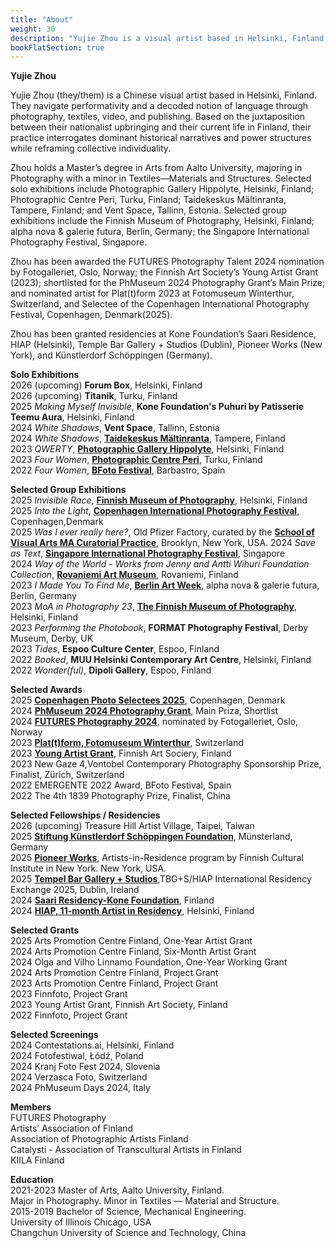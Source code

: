 ```yaml
---
title: "About"
weight: 30
description: "Yujie Zhou is a visual artist based in Helsinki, Finland. They navigate performativity and a decoded notion of language through photography, textiles, video, and publishing. Based on the juxtaposition between their nationalist upbringing and their current life in Diapora, their practice interrogates dominant historical narratives and power structures while reframing collective individuality.instagram:@yujie.jpg"
bookFlatSection: true
---
```


**Yujie Zhou**   
 

Yujie Zhou (they/them) is a Chinese visual artist based in Helsinki, Finland. They navigate performativity and a decoded notion of language through photography, textiles, video, and publishing. Based on the juxtaposition between their nationalist upbringing and their current life in Finland, their practice interrogates dominant historical narratives and power structures while reframing collective individuality.

Zhou holds a Master’s degree in Arts from Aalto University, majoring in Photography with a minor in Textiles—Materials and Structures. Selected solo exhibitions include Photographic Gallery Hippolyte, Helsinki, Finland; Photographic Centre Peri, Turku, Finland; Taidekeskus Mältinranta, Tampere, Finland; and Vent Space, Tallinn, Estonia. Selected group exhibitions include the Finnish Museum of Photography, Helsinki, Finland; alpha nova & galerie futura, Berlin, Germany; the Singapore International Photography Festival, Singapore.

Zhou has been awarded the FUTURES Photography Talent 2024 nomination by Fotogalleriet, Oslo, Norway; the Finnish Art Society’s Young Artist Grant (2023); shortlisted for the PhMuseum 2024 Photography Grant’s Main Prize; and nominated artist for Plat(t)form 2023 at Fotomuseum Winterthur, Switzerland, and Selectee of the Copenhagen International Photography Festival, Copenhagen, Denmark(2025). 

Zhou has been granted residencies at Kone Foundation’s Saari Residence, HIAP (Helsinki), Temple Bar Gallery + Studios (Dublin), Pioneer Works (New York), and Künstlerdorf Schöppingen (Germany).



**Solo Exhibitions**  
2026 (upcoming) **Forum Box**, Helsinki, Finland  
2026 (upcoming) **Titanik**, Turku, Finland      
2025 *Making Myself Invisible*,  **Kone Foundation's Puhuri by Patisserie Teemu Aura**, Helsinki, Finland      
2024 *White Shadows*, **Vent Space**, Tallinn, Estonia    
2024  *White Shadows*, [**Taidekeskus Mältinranta**](https://maltinranta.fi/yujie-zhou/), Tampere, Finland   
2023 *QWERTY*, [**Photographic Gallery Hippolyte**](https://hippolyte.fi/en/nayttely/yujie-zhou/), Helsinki, Finland    
2023 *Four Women*, [**Photographic Centre Peri**](https://valokuvakeskusperi.fi/yujie-zhou-four-women-131-122), Turku, Finland     
2022	*Four Women*, [**BFoto Festival**](https://www.bfoto.org/trabajos/yujie-zhou/), Barbastro, Spain


 **Selected Group Exhibitions**  
2025 	*Invisible Race*, [**Finnish Museum of Photography**](https://www.valokuvataiteenmuseo.fi/en/exhibitions/invisible-race), Helsinki, Finland   
2025	*Into the Light*, [**Copenhagen International Photography Festival**](https://copenhagenphotofestival.com/copenhagen-photo-selectees-2025/), Copenhagen,Denmark              
2025	*Was I ever really here?*, Old Pfizer Factory, curated by the [**School of Visual Arts MA Curatorial Practice**](https://www.macp.sva.edu/was-i-ever-really-here), Brooklyn, New York, USA.
2024 *Save as Text*, [**Singapore International Photography Festival**](https://sipf.sg/save-as-text/), Singapore     
2024 *Way of the World - Works from Jenny and Antti Wihuri Foundation Collection*, [**Rovaniemi Art Museum**](https://korundi.fi/fi/kavijalle/tapahtumakalenteri/maailman-menoa-teoksia-jenny-ja-antti-wihurin-rahaston-kokoelmasta), Rovaniemi, Finland     
2023 *I Made You To Find Me*, [**Berlin Art Week**](https://berlinartweek.de/en/event/i-made-you-to-find-me/42dc209a-a8f1-4299-9d65-23562a97c3f3/?t=vernissage), alpha nova & galerie futura, Berlin, Germany  
2023 *MoA in Photography 23*, [**The Finnish Museum of Photography**](https://www.valokuvataiteenmuseo.fi/en/exhibitions/moa-photography-23), Helsinki, Finland   
2023 *Performing the Photobook*, **FORMAT Photography Festival**, Derby Museum, Derby, UK       
2023 *Tides*, **Espoo Culture Center**, Espoo, Finland      
2022	*Booked*, **MUU Helsinki Contemporary Art Centre**, Helsinki, Finland   
2022 *Wonder(ful)*, **Dipoli Gallery**, Espoo, Finland   
 

**Selected Awards**    
2025 [**Copenhagen Photo Selectees 2025**](https://copenhagenphotofestival.com/yujie-zhou/), Copenhagen, Denmark    
2024 [**PhMuseum 2024 Photography Grant**](https://phmuseum.com/submissions/save-as-text), Main Priza, Shortlist     
2024 [**FUTURES Photography 2024**](https://www.futures-photography.com/artists/yujie-zhou), nominated by Fotogalleriet, Oslo, Norway        
2023 [**Plat(t)form, Fotomuseum Winterthur**](https://www.fotomuseum.ch/en/photographer-post/yujie-zhou/?filter[]=photographer_year%3A12852&_gl=1*67bvli*_up*MQ..*_ga*MTk0MDM4MDM2My4xNzEyNzY3NDE1*_ga_8DKMYL9P9X*MTcxMjc2NzQxNS4xLjAuMTcxMjc2NzQyMi4wLjAuMA..), Switzerland     
2023 [**Young Artist Grant**](https://www.suomentaideyhdistys.fi/nuorten-taiteilijoiden-apurahat?lang=en), Finnish Art Sociery, Finland     
2023 New Gaze 4,Vontobel Contemporary Photography Sponsorship Prize, Finalist, Zürich, Switzerland  
2022 EMERGENTE 2022 Award, BFoto Festival, Spain  
2022 The 4th 1839 Photography Prize, Finalist, China  


**Selected Fellowships / Residencies**    
2026	(upcoming) Treasure Hill Artist Village, Taipei, Taiwan   
2025 	[**Stiftung Künstlerdorf Schöppingen Foundation**](http://stiftung-kuenstlerdorf.de/en/stipendiatinnen), Münsterland, Germany        
2025 [**Pioneer Works**](https://fciny.org/news/the-fcinys-artists-in-residence-2025), Artists-in-Residence program by Finnish Cultural Institute in New York. New York, USA.     
2025 [**Tempel Bar Gallery + Studios**](https://www.templebargallery.com/news/temple-bar-gallery-studios-and-hiap-helsinki-international-artist-programme-announce-the-recipients-of-the-tbg-s-hiap-international-residency-exchange-2025),TBG+S/HIAP International Residency Exchange 2025, Dublin, Ireland      
2024 [**Saari Residency-Kone Foundation**](https://koneensaatio.fi/en/saari-residence/residency-artists/yujie-zhou/), Finland  
2024 [**HIAP, 11-month Artist in Residency**](https://www.hiap.fi/resident/yujie-zhou/), Helsinki, Finland     



**Selected Grants**  
2025	Arts Promotion Centre Finland, One-Year Artist Grant        
2024	Arts Promotion Centre Finland, Six-Month Artist Grant    
2024	Olga and Vilho Linnamo Foundation, One-Year Working Grant   
2024	Arts Promotion Centre Finland, Project Grant     
2023	Arts Promotion Centre Finland, Project Grant   
2023	Finnfoto, Project Grant    
2023	Young Artist Grant, Finnish Art Society, Finland   
2022	Finnfoto, Project Grant    


**Selected Screenings**    
2024	Contestations.ai, Helsinki, Finland    
2024	Fotofestiwal, Łódź, Poland    
2024	Kranj Foto Fest 2024, Slovenia    
2024	Verzasca Foto, Switzerland   
2024	PhMuseum Days 2024, Italy    
 
**Members**     
FUTURES Photography     
Artists’ Association of Finland     
Association of Photographic Artists Finland    
Catalysti - Association of Transcultural Artists in Finland    
KIILA Finland      

**Education**    
2021-2023	Master of Arts, Aalto University, Finland.        
		Major in Photography. Minor in Textiles — Material and Structure.           
2015-2019	Bachelor of Science, Mechanical Engineering.       
 		University of Illinois Chicago, USA      
		Changchun University of Science and Technology, China 



